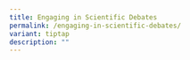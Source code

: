 ```yaml
---
title: Engaging in Scientific Debates
permalink: /engaging-in-scientific-debates/
variant: tiptap
description: ""
---
```

